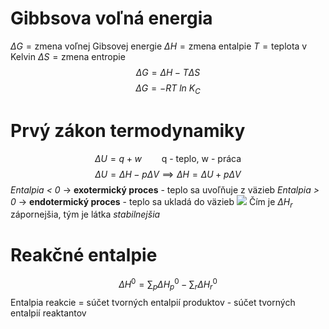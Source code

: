 # Gibbsova voľná energia
$\Delta G = \text{zmena voľnej Gibsovej energie}$
$\Delta H = \text{zmena entalpie}$
$T = \text{teplota v Kelvin}$
$\Delta S = \text{zmena entropie}$
$$\Delta G = \Delta H - T\Delta S$$
$$\Delta G = -RT\ ln\ K_{C}$$

# Prvý zákon termodynamiky
$$\Delta U=q+w \qquad \text{q - teplo, w - práca}$$
$$\Delta U=\Delta H-p\Delta V \implies \Delta H=\Delta U+p\Delta V$$
*Entalpia < 0* -> **exotermický proces** - teplo sa uvoľňuje z väzieb
*Entalpia > 0* -> **endotermický proces** - teplo sa ukladá do väzieb
![](endo-exo-termický-proces.png)
Čím je $\Delta H_r$ zápornejšia, tým je látka *stabilnejšia*

# Reakčné entalpie
$$\Delta H^0=\sum_p\Delta H^0_p - \sum_r\Delta H^0_r$$
Entalpia reakcie = súčet tvorných entalpií produktov - súčet tvorných entalpií reaktantov